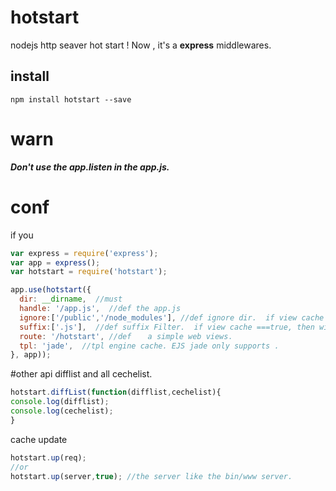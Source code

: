 # hotstart
nodejs http seaver  hot start ! Now , it's a  __express__  middlewares.
## install
`npm install hotstart --save`
# warn
___Don't use the app.listen  in the app.js.___
# conf
if you 
```javascript
var express = require('express');
var app = express();
var hotstart = require('hotstart');

app.use(hotstart({
  dir: __dirname,  //must
  handle: '/app.js',  //def the app.js
  ignore:['/public','/node_modules'], //def ignore dir.  if view cache ===false, then will auto push view path .
  suffix:['.js'],  //def suffix Filter.  if view cache ===true, then will auto push view engine .
  route: '/hotstart', //def  　a simple web views．
  tpl: 'jade',  //tpl engine cache. EJS jade only supports .
}, app));
```
#other api 
difflist and all cechelist.
```javascript
hotstart.diffList(function(difflist,cechelist){
console.log(difflist);
console.log(cechelist);
}
```
cache update
```javascript
hotstart.up(req);
//or
hotstart.up(server,true); //the server like the bin/www server.
```
